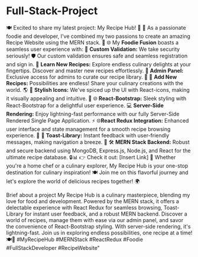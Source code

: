 # Full-Stack-Project

🍽 Excited to share my latest project: My Recipe Hub! 📢
󰞽 As a passionate foodie and developer, I've combined my two passions to create an amazing
Recipe Website using the MERN stack. 🥘
🌐 My **Foodie Fusion** boasts a seamless user experience with:
🔐 **Custom Validation:** We take security seriously! 🛡 Our custom validation ensures safe
and seamless registration and sign in.
󰔞 **Learn New Recipes:** Explore endless culinary delights at your fingertips. Discover and
master new recipes effortlessly.
󰠉 **Admin Panel:** Exclusive access for admins to curate our recipe library. 󰳏
🌟 **Add New Recipes:** Possibilities are endless! Share your culinary creations with the world.
🌎
🎨 **Stylish Icons:** We've spiced up the UI with React-icons, making it visually appealing and
intuitive. 🎉
🌐 **React-Bootstrap:** Sleek styling with React-Bootstrap for a delightful user experience.
💻 **Server-Side Rendering:** Enjoy lightning-fast performance with our fully Server-Side
Rendered Single Page Application. ⚡
🌐**React Redux Integration:** Enhanced user interface and state management for a smooth
recipe browsing experience. 🔄
🍞 **Toast-Library:** Instant feedback with user-friendly messages, making navigation a breeze.
📢
🛠 **MERN Stack Backend:** Robust and secure backend using MongoDB, Express.js,
Node.js, and React for the ultimate recipe database. 🔒📊
👉 Check it out: [Insert Link]
🚀 Whether you're a home chef or a culinary explorer, My Recipe Hub is your one-stop
destination for culinary inspiration! 🍽
Join me on this flavorful journey and let's explore the world of delicious recipes together! 🌍

Brief about a project
My Recipe Hub is a culinary masterpiece, blending my love for food and development. Powered
by the MERN stack, it offers a delectable experience with React Redux for seamless browsing,
Toast-Library for instant user feedback, and a robust MERN backend. Discover a world of
recipes, manage them with ease via our admin panel, and savor the convenience of
React-Bootstrap styling. With server-side rendering, it's lightning-fast. Join us in exploring
endless possibilities, one recipe at a time! 🍽🚀 #MyRecipeHub #MERNStack #ReactRedux
#Foodie #FullStackDeveloper #RecipeWebsite"
